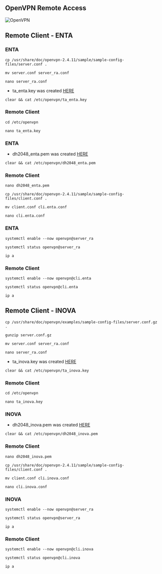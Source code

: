 ## OpenVPN Remote Access
![OpenVPN](https://user-images.githubusercontent.com/98809671/153732308-4ba48fa6-bc67-4b51-b1be-c8bbe2fe985c.jpg)
## Remote Client - ENTA
### ENTA
```
cp /usr/share/doc/openvpn-2.4.11/sample/sample-config-files/server.conf .
```
```
mv server.conf server_ra.conf
```
```
nano server_ra.conf
```
* ta_enta.key was created [HERE](https://github.com/rodrigobosilva/ProjectAWS/blob/main/2.%20Part%20A/2.openvpn_ss.md)
```
clear && cat /etc/openvpn/ta_enta.key
```
### Remote Client
```
cd /etc/openvpn
```
```
nano ta_enta.key
```
### ENTA
* dh2048_enta.pem was created [HERE](https://github.com/rodrigobosilva/ProjectAWS/blob/main/2.%20Part%20A/2.openvpn_ss.md)
```
clear && cat /etc/openvpn/dh2048_enta.pem
```
### Remote Client
```
nano dh2048_enta.pem
```
```
cp /usr/share/doc/openvpn-2.4.11/sample/sample-config-files/client.conf .
```
```
mv client.conf cli.enta.conf
```
```
nano cli.enta.conf
```
### ENTA
```
systemctl enable --now openvpn@server_ra
```
```
systemctl status openvpn@server_ra
```
```
ip a
```

### Remote Client
```
systemctl enable --now openvpn@cli.enta
```
```
systemctl status openvpn@cli.enta
```
```
ip a
```
## Remote Client - INOVA
```
cp /usr/share/doc/openvpn/examples/sample-config-files/server.conf.gz .
```
```
gunzip server.conf.gz
```
```
mv server.conf server_ra.conf
```
```
nano server_ra.conf
```
* ta_inova.key was created [HERE](https://github.com/rodrigobosilva/ProjectAWS/blob/main/2.%20Part%20A/2.openvpn_ss.md)
```
clear && cat /etc/openvpn/ta_inova.key
```
### Remote Client
```
cd /etc/openvpn
```
```
nano ta_inova.key
```
### INOVA
* dh2048_inova.pem was created [HERE](https://github.com/rodrigobosilva/ProjectAWS/blob/main/2.%20Part%20A/2.openvpn_ss.md)
```
clear && cat /etc/openvpn/dh2048_inova.pem
```
### Remote Client
```
nano dh2048_inova.pem
```
```
cp /usr/share/doc/openvpn-2.4.11/sample/sample-config-files/client.conf .
```
```
mv client.conf cli.inova.conf
```
```
nano cli.inova.conf
```
### INOVA
```
systemctl enable --now openvpn@server_ra
```
```
systemctl status openvpn@server_ra
```
```
ip a
```

### Remote Client
```
systemctl enable --now openvpn@cli.inova
```
```
systemctl status openvpn@cli.inova
```
```
ip a
```

